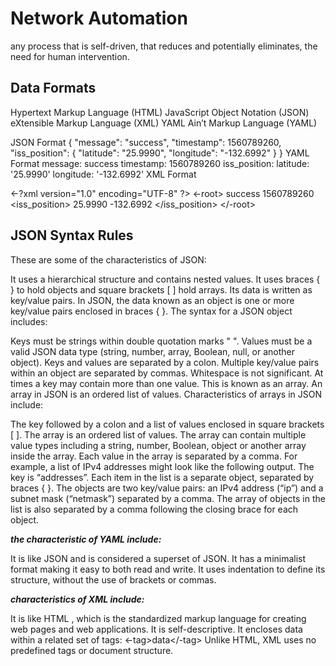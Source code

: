 # Network Automation
any process that is self-driven, that reduces and potentially eliminates, the need for human intervention.

## Data Formats
Hypertext Markup Language (HTML)
JavaScript Object Notation (JSON)
eXtensible Markup Language (XML)
YAML Ain’t Markup Language (YAML)

JSON Format
{
	"message": "success",
	"timestamp": 1560789260,
	"iss_position": {
		"latitude": "25.9990",
		"longitude": "-132.6992"
	}
}
YAML Format
message: success
timestamp: 1560789260
iss_position:
    latitude: '25.9990'
    longitude: '-132.6992'
XML Format

<-?xml version="1.0" encoding="UTF-8" ?>
<-root>
  <message>success</message>
  <timestamp>1560789260</timestamp>
  <iss_position>
    <latitude>25.9990</latitude>
    <longitude>-132.6992</longitude>
  </iss_position>
</-root>

## JSON Syntax Rules
These are some of the characteristics of JSON:

It uses a hierarchical structure and contains nested values.
It uses braces { } to hold objects and square brackets [ ] hold arrays.
Its data is written as key/value pairs.
In JSON, the data known as an object is one or more key/value pairs enclosed in braces { }. The syntax for a JSON object includes:

Keys must be strings within double quotation marks " ".
Values must be a valid JSON data type (string, number, array, Boolean, null, or another object).
Keys and values are separated by a colon.
Multiple key/value pairs within an object are separated by commas.
Whitespace is not significant.
At times a key may contain more than one value. This is known as an array. An array in JSON is an ordered list of values. Characteristics of arrays in JSON include:

The key followed by a colon and a list of values enclosed in square brackets [ ].
The array is an ordered list of values.
The array can contain multiple value types including a string, number, Boolean, object or another array inside the array.
Each value in the array is separated by a comma.
For example, a list of IPv4 addresses might look like the following output. The key is “addresses”. Each item in the list is a separate object, separated by braces { }. The objects are two key/value pairs: an IPv4 address (“ip”) and a subnet mask (“netmask”) separated by a comma. The array of objects in the list is also separated by a comma following the closing brace for each object.


***the characteristic of YAML include:***

It is like JSON and is considered a superset of JSON.
It has a minimalist format making it easy to both read and write.
It uses indentation to define its structure, without the use of brackets or commas.

***characteristics of XML include:***

It is like HTML , which is the standardized markup language for creating web pages and web applications.
It is self-descriptive. It encloses data within a related set of tags: <-tag>data</-tag>
Unlike HTML, XML uses no predefined tags or document structure.